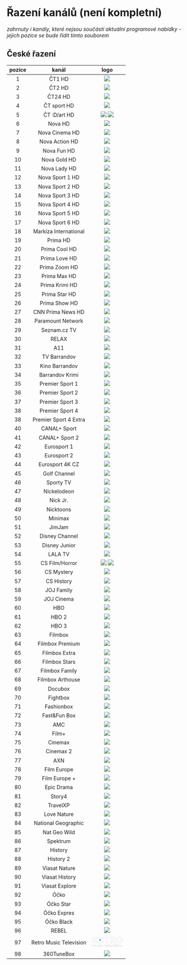 <h1>Řazení kanálů (není kompletní)</h1>

*zahrnuty i kanály, které nejsou součástí aktuální programové nabídky - jejich pozice se bude řídit tímto souborem*

<h2>České řazení</h2>

| pozice   | kanál        | logo       |
|:--------:|:------------:|:----------:|
| 1   | ČT1 HD     | <img height="20" src="https://i.imgur.com/qBlEbN3.png"/> |
| 2   | ČT2 HD     | <img height="20" src="https://telly.cz/wp-content/themes/telly/dist/images/channel/ct2.png"/> |
| 3   | ČT24 HD     | <img height="20" src="https://telly.cz/wp-content/themes/telly/dist/images/channel/ct24.png"/> |
| 4   | ČT sport HD     | <img height="20" src="https://telly.cz/wp-content/themes/telly/dist/images/channel/ct-sport.png"/> |
| 5   | ČT :D/art HD     | <img height="20" src="https://telly.cz/wp-content/themes/telly/dist/images/channel/ct-d.png"/> <img height="20" src="https://upload.wikimedia.org/wikipedia/commons/thumb/7/7f/%C4%8CT_Art_logo.svg/800px-%C4%8CT_Art_logo.svg.png"/> |
| 6   | Nova HD     | <img height="30" src="https://telly.cz/wp-content/themes/telly/dist/images/channel/nova.png"/> |
| 7   | Nova Cinema HD     | <img height="30" src="https://telly.cz/wp-content/themes/telly/dist/images/channel/nova-cinema.png"/> |
| 8   | Nova Action HD     | <img height="30" src="https://telly.cz/wp-content/themes/telly/dist/images/channel/nova-action.png"/> |
| 9   | Nova Fun HD     | <img height="30" src="https://telly.cz/wp-content/themes/telly/dist/images/channel/nova-2-2.png"/> |
| 10   | Nova Gold HD     | <img height="30" src="https://telly.cz/wp-content/themes/telly/dist/images/channel/nova-gold.png"/> |
| 11   | Nova Lady HD     | <img height="30" src="https://telly.cz/wp-content/themes/telly/dist/images/channel/nova-lady.png"/> |
| 12   | Nova Sport 1 HD     | <img height="30" src="https://nova-ott-images-tn.ssl.cdn.cra.cz/r793x357/66798f44-eb1a-4d3a-978e-bc8b61002960"/> |
| 13   | Nova Sport 2 HD     | <img height="30" src="https://nova-ott-images-tn.ssl.cdn.cra.cz/r793x357/85dde7ee-785f-4c1e-94ae-544682f3044d"/> |
| 14   | Nova Sport 3 HD     | <img height="30" src="https://nova-ott-images-tn.ssl.cdn.cra.cz/r793x357/831c96ba-3854-45a7-ab02-f4b3268a836b"/> |
| 15   | Nova Sport 4 HD     | <img height="30" src="https://nova-ott-images-tn.ssl.cdn.cra.cz/r793x357/44d266e4-fbe9-41c0-9328-13ecfdc2132e"/> |
| 16   | Nova Sport 5 HD     | <img height="30" src="https://nova-ott-images-tn.ssl.cdn.cra.cz/r793x357/071e3d03-9f05-4c71-a3ee-c9e2aa6cd937"/> |
| 17   | Nova Sport 6 HD     | <img height="30" src="https://nova-ott-images-tn.ssl.cdn.cra.cz/r793x357/0e4a1682-93e8-480f-ac01-eb985076d110"/> |
| 18   | Markíza International   | <img height="40" src="https://static.wikia.nocookie.net/logopedia/images/3/35/Mark%C3%ADza_International_%282022%29.svg/revision/latest/scale-to-width-down/250?cb=20220811"/> |
| 19   | Prima HD     | <img height="30" src="https://telly.cz/wp-content/themes/telly/dist/images/channel/prima.png"/> |
| 20   | Prima Cool HD     | <img height="30" src="https://upload.wikimedia.org/wikipedia/commons/5/50/Prima_Cool_logo_zelen%C3%A9.png"/> |
| 21   | Prima Love HD     | <img height="30" src="https://telly.cz/wp-content/themes/telly/dist/images/channel/prima-love.png"/> |
| 22   | Prima Zoom HD     | <img height="30" src="https://telly.cz/wp-content/themes/telly/dist/images/channel/prima-zoom.png"/> |
| 23   | Prima Max HD     | <img height="30" src="https://telly.cz/wp-content/themes/telly/dist/images/channel/prima-max.png"/> |
| 24   | Prima Krimi HD     | <img height="30" src="https://telly.cz/wp-content/themes/telly/dist/images/channel/prima-krimi.png"/> |
| 25   | Prima Star HD     | <img height="30" src="https://telly.cz/wp-content/themes/telly/dist/images/channel/prima-star.png"/> |
| 26   | Prima Show HD     | <img height="30" src="https://telly.cz/wp-content/themes/telly/dist/images/channel/prima-show.png"/> |
| 27   | CNN Prima News HD     | <img height="30" src="https://telly.cz/wp-content/themes/telly/dist/images/channel/cnn-prima-3.png"/> |
| 28   | Paramount Network    | <img height="30" src="https://telly.cz/wp-content/themes/telly/dist/images/channel/prima-comedy-2.png"/> |
| 29   | Seznam.cz TV     | <img height="30" src="https://telly.cz/wp-content/themes/telly/dist/images/channel/seznam.png"/> |
| 30   | RELAX     | <img height="30" src="https://upload.wikimedia.org/wikipedia/commons/a/a1/Relax_logo.png"/> |
| 31   | A11     | <img height="30" src="https://telly.cz/wp-content/themes/telly/dist/images/channel/a11.png"/> |
| 32   | TV Barrandov     | <img height="30" src="https://telly.cz/wp-content/themes/telly/dist/images/channel/barrandov.png"/> |
| 33   | Kino Barrandov     | <img height="30" src="https://telly.cz/wp-content/themes/telly/dist/images/channel/kino-barrandov.png"/> |
| 34   | Barrandov Krimi     | <img height="30" src="https://telly.cz/wp-content/themes/telly/dist/images/channel/barrandov-krimi.png"/> |
| 35   | Premier Sport 1     | <img height="30" src="https://telly.cz/wp-content/themes/telly/dist/images/channel/premier-sport-2.png"/> |
| 36   | Premier Sport 2    | <img height="30" src="https://telly.cz/wp-content/themes/telly/dist/images/channel/premier-sport-2.png"/> |
| 37   | Premier Sport 3     | <img height="30" src="https://telly.cz/wp-content/themes/telly/dist/images/channel/premier-sport-2.png"/> |
| 38   | Premier Sport 4     | <img height="30" src="https://telly.cz/wp-content/themes/telly/dist/images/channel/premier-sport-2.png"/> |
| 38   | Premier Sport 4 Extra     | <img height="30" src="https://telly.cz/wp-content/themes/telly/dist/images/channel/premier-sport-2.png"/> |
| 40   | CANAL+ Sport     | <img height="30" src="https://www.canalplussport.cz/doc/cm_tvkanal_img/canal-sport-24.png"/> |
| 41   | CANAL+ Sport 2     | <img height="30" src="https://www.canalplussport.cz/doc/cm_tvkanal_img/canal-sport-2-25.png"/> |
| 42   | Eurosport 1     | <img height="30" src="https://telly.cz/wp-content/themes/telly/dist/images/channel/eurosport.png"/> |
| 43   | Eurosport 2     | <img height="30" src="https://telly.cz/wp-content/themes/telly/dist/images/channel/eurosport.png"/> |
| 44   | Eurosport 4K CZ     | <img height="30" src="https://telly.cz/wp-content/themes/telly/dist/images/channel/eurosport.png"/> |
| 45   | Golf Channel     | <img height="30" src="https://telly.cz/wp-content/themes/telly/dist/images/channel/golf.png"/> |
| 46   | Sporty TV     | <img height="30" src="https://www.sportytv.cz/assets/favicon/apple-touch-icon.png"/> |
| 47   | Nickelodeon    | <img height="30" src="https://upload.wikimedia.org/wikipedia/commons/thumb/e/e5/Nickelodeon_2023_logo_%28outline%29.svg/500px-Nickelodeon_2023_logo_%28outline%29.svg.png"/> |
| 48   | Nick Jr.     | <img height="30" src="https://upload.wikimedia.org/wikipedia/commons/thumb/c/c5/Nick_Jr._logo_2023_%28outline%29.svg/1200px-Nick_Jr._logo_2023_%28outline%29.svg.png"/> |
| 49   | Nicktoons     | <img height="30" src="https://upload.wikimedia.org/wikipedia/commons/4/4a/Nicktoons_2023_Outlined_Logo.png"/> |
| 50   | Minimax     | <img height="30" src="https://telly.cz/wp-content/themes/telly/dist/images/channel/minimax.png"/> |
| 51   | JimJam     | <img height="30" src="https://telly.cz/wp-content/themes/telly/dist/images/channel/jim-jam.png"/> |
| 52   | Disney Channel    | <img height="30" src="https://telly.cz/wp-content/themes/telly/dist/images/channel/disney-2.png"/> |
| 53   | Disney Junior   | <img height="30" src="https://static.wikia.nocookie.net/logopedia/images/4/48/DisneyJr3Dver.png"/> |
| 54   | LALA TV    | <img height="30" src="https://telly.cz/wp-content/themes/telly/dist/images/channel/lala.png"/> |
| 55   | CS Film/Horror    | <img height="30" src="https://telly.cz/wp-content/themes/telly/dist/images/channel/cs-film-2.png"/> <img height="30" src="https://telly.cz/wp-content/themes/telly/dist/images/channel/cs-horror.png"/> |
| 56   | CS Mystery    | <img height="30" src="https://telly.cz/wp-content/themes/telly/dist/images/channel/cs-mystery.png"/> |
| 57   | CS History    | <img height="30" src="https://telly.cz/wp-content/themes/telly/dist/images/channel/cs-history.png"/> |
| 58   | JOJ Family    | <img height="30" src="https://telly.cz/wp-content/themes/telly/dist/images/channel/joj.png"/> |
| 59   | JOJ Cinema    | <img height="30" src="https://telly.cz/wp-content/themes/telly/dist/images/channel/joj-cinema.png"/> |
| 60   | HBO    | <img height="30" src="https://telly.cz/wp-content/themes/telly/dist/images/channel/hbo.png"/> |
| 61   | HBO 2    | <img height="30" src="https://telly.cz/wp-content/themes/telly/dist/images/channel/hbo-2.png"/> |
| 62   | HBO 3    | <img height="30" src="https://telly.cz/wp-content/themes/telly/dist/images/channel/hbo-3.png"/> |
| 63   | Filmbox    | <img height="30" src="https://telly.cz/wp-content/themes/telly/dist/images/channel/filmbox.png"/> |
| 64   | Filmbox Premium    | <img height="30" src="https://telly.cz/wp-content/themes/telly/dist/images/channel/filmbox-premium.png"/> |
| 65   | Filmbox Extra    | <img height="30" src="https://c.sledujfilmbox.cz/files/epg/tv/182.png"/> |
| 66   | Filmbox Stars    | <img height="30" src="https://c.sledujfilmbox.cz/files/epg/tv/76.png"/> |
| 67   | Filmbox Family    | <img height="30" src="https://telly.cz/wp-content/themes/telly/dist/images/channel/filmbox-family.png"/> |
| 68   | Filmbox Arthouse    | <img height="30" src="https://c.sledujfilmbox.cz/files/epg/tv/982.png"/> |
| 69   | Docubox    | <img height="30" src="https://c.sledujfilmbox.cz/files/epg/tv/733.png"/> |
| 70   | Fightbox    | <img height="30" src="https://c.sledujfilmbox.cz/files/epg/tv/590.png"/> |
| 71   | Fashionbox    | <img height="30" src="https://c.sledujfilmbox.cz/files/epg/tv/734.png"/> |
| 72   | Fast&Fun Box    | <img height="30" src="https://c.sledujfilmbox.cz/files/epg/tv/983.png"/> |
| 73   | AMC    | <img height="30" src="https://telly.cz/wp-content/themes/telly/dist/images/channel/amc.png"/> |
| 74   | Film+    | <img height="30" src="https://telly.cz/wp-content/themes/telly/dist/images/channel/film-plus-2.png"/> |
| 75   | Cinemax    | <img height="30" src="https://telly.cz/wp-content/themes/telly/dist/images/channel/cinemax.png"/> |
| 76   | Cinemax 2    | <img height="30" src="https://telly.cz/wp-content/themes/telly/dist/images/channel/cinemax-2.png"/> |
| 77   | AXN    | <img height="30" src="https://telly.cz/wp-content/themes/telly/dist/images/channel/axn.png"/> |
| 78   | Film Europe    | <img height="30" src="https://telly.cz/wp-content/themes/telly/dist/images/channel/film-europe.png"/> |
| 79   | Film Europe +    | <img height="30" src="https://www.kukitv.sk/media/media_img/logo_filmeurope22.png"/> |
| 80   | Epic Drama    | <img height="30" src="https://telly.cz/wp-content/themes/telly/dist/images/channel/epic.png"/> |
| 81   | Story4    | <img height="30" src="https://static.wikia.nocookie.net/tvfanon6528/images/9/91/Story_4_%282018-.n.v.%29.png/revision/latest?cb=20200223081150"/> |
| 82   | TravelXP    | <img height="30" src="bude dodáno"/> |
| 83   | Love Nature    | <img height="30" src="https://upload.wikimedia.org/wikipedia/en/1/1d/Love_Nature_TV.png"/> |
| 84   | National Geographic    | <img height="30" src="https://telly.cz/wp-content/themes/telly/dist/images/channel/national-geographic.png"/> |
| 85   | Nat Geo Wild    | <img height="30" src="https://telly.cz/wp-content/themes/telly/dist/images/channel/nat-geo-wild.png"/> |
| 86   | Spektrum    | <img height="30" src="https://telly.cz/wp-content/themes/telly/dist/images/channel/spektrum.png"/> |
| 87   | History    | <img height="30" src="https://telly.cz/wp-content/themes/telly/dist/images/channel/history-2.png"/> |
| 88   | History 2    | <img height="30" src="https://upload.wikimedia.org/wikipedia/commons/c/c9/History2_logo_%282022%29.svg"/> |
| 89   | Viasat Nature    | <img height="30" src="https://telly.cz/wp-content/themes/telly/dist/images/channel/viasat-nature.png"/> |
| 90   | Viasat History    | <img height="30" src="https://telly.cz/wp-content/themes/telly/dist/images/channel/viasat-history.png"/> |
| 91   | Viasat Explore    | <img height="30" src="https://telly.cz/wp-content/themes/telly/dist/images/channel/viasat-explore.png"/> |
| 92   | Óčko    | <img height="30" src="https://telly.cz/wp-content/themes/telly/dist/images/channel/ocko.png"/> |
| 93   | Óčko Star    | <img height="30" src="https://telly.cz/wp-content/themes/telly/dist/images/channel/ocko-star.png"/> |
| 94   | Óčko Expres    | <img height="30" src="https://telly.cz/wp-content/themes/telly/dist/images/channel/ocko-expres.png"/> |
| 95   | Óčko Black    | <img height="30" src="https://upload.wikimedia.org/wikipedia/commons/6/6e/Ockoblacktransparent.png"/> |
| 96   | REBEL    | <img height="30" src="https://telly.cz/wp-content/themes/telly/dist/images/channel/rebel.png"/> |
| 97   | Retro Music Television    | <img height="30" src="https://raw.githubusercontent.com/znelkytv/Icons/main/retroTransparent.png"/> |
| 98   | 360TuneBox    | <img height="30" src="https://spiintl.com/data/files/kcfinderUploadDir/images/logo/360TuneBox-logo.png"/> |
